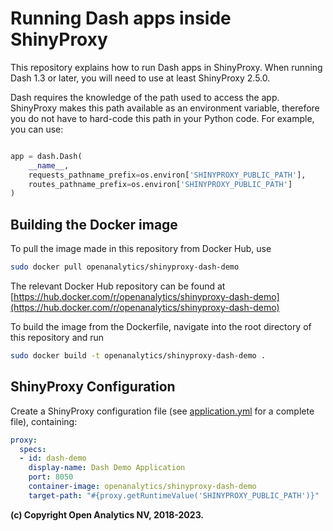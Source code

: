 # Running Dash apps inside ShinyProxy

This repository explains how to run Dash apps in ShinyProxy. When running Dash
1.3 or later, you will need to use at least ShinyProxy 2.5.0.

Dash requires the knowledge of the path used to access the app. ShinyProxy makes
this path available as an environment variable, therefore you do not have to
hard-code this path in your Python code. For example, you can use:

```python

app = dash.Dash(
    __name__,
    requests_pathname_prefix=os.environ['SHINYPROXY_PUBLIC_PATH'],
    routes_pathname_prefix=os.environ['SHINYPROXY_PUBLIC_PATH']
)
```

## Building the Docker image

To pull the image made in this repository from Docker Hub, use

```bash
sudo docker pull openanalytics/shinyproxy-dash-demo
```

The relevant Docker Hub repository can be found
at [https://hub.docker.com/r/openanalytics/shinyproxy-dash-demo](https://hub.docker.com/r/openanalytics/shinyproxy-dash-demo)

To build the image from the Dockerfile, navigate into the root directory of this
repository and run

```bash
sudo docker build -t openanalytics/shinyproxy-dash-demo .
```

## ShinyProxy Configuration

Create a ShinyProxy configuration file (see [application.yml](application.yml)
for a complete file), containing:

```yaml
proxy:
  specs:
  - id: dash-demo
    display-name: Dash Demo Application
    port: 8050
    container-image: openanalytics/shinyproxy-dash-demo
    target-path: "#{proxy.getRuntimeValue('SHINYPROXY_PUBLIC_PATH')}"
```

**(c) Copyright Open Analytics NV, 2018-2023.**
